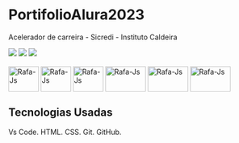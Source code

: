 # PortifolioAlura2023
Acelerador de carreira - Sicredi - Instituto Caldeira

<div> 
  <a href="https://github.com/Leonardohilariogithub/" target="_blank"><img src="https://img.shields.io/badge/GitHub-100000?style=for-the-badge&logo=github&logoColor=white" target="_blank"></a>   
  <a href="https://www.instagram.com/hilarioleozinho/?hl=pt" target="_blank"><img src="https://img.shields.io/badge/-Instagram-%23E4405F?style=for-the-badge&logo=instagram&logoColor=white" target="_blank"></a>
  <a href="https://www.linkedin.com/in/leonardoanalistadesuporte/" target="_blank"><img src="https://img.shields.io/badge/-LinkedIn-%230077B5?style=for-the-badge&logo=linkedin&logoColor=white" target="_blank"></a> 
</div>

<div style="display: inline_block"><br>
  <img align="center" alt="Rafa-Js" height="50" width="60" src="https://img.shields.io/badge/HTML5-E34F26?style=for-the-badge&logo=html5&logoColor=white" >
  <img align="center" alt="Rafa-Js" height="50" width="60" src="https://img.shields.io/badge/CSS3-1572B6?style=for-the-badge&logo=css3&logoColor=white">
  <img align="center" alt="Rafa-Js" height="50" width="60" src="https://img.shields.io/badge/GitHub-100000?style=for-the-badge&logo=github&logoColor=white">
  <img align="center" alt="Rafa-Js" height="50" width="80" src="https://img.shields.io/badge/Markdown-000000?style=for-the-badge&logo=markdown&logoColor=white">
  <img align="center" alt="Rafa-Js" height="50" width="80" src="https://img.shields.io/badge/Figma-F24E1E?style=for-the-badge&logo=figma&logoColor=white">
  <img align="center" alt="Rafa-Js" height="50" width="80" src="https://img.shields.io/badge/Vercel-000000?style=for-the-badge&logo=vercel&logoColor=white">
 </div>

## Tecnologias Usadas
Vs Code. HTML. CSS.
Git. GitHub.
